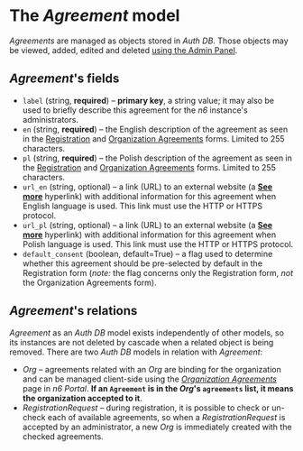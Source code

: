 # The *Agreement* model

_Agreements_ are managed as objects stored in _Auth DB_. Those objects may be viewed, added, edited and deleted [using the Admin Panel](manage.md).

## _Agreement_'s fields

- `label` (string, **required**) – **primary key**, a string value; it may also be used to briefly describe this agreement for the *n6* instance's administrators.
- `en` (string, **required**) – the English description of the agreement as seen in the [Registration](portal.md#registration-form) and [Organization Agreements](portal.md#organization-agreements-page) forms. Limited to 255 characters.
- `pl` (string, **required**) – the Polish description of the agreement as seen in the [Registration](portal.md#registration-form) and [Organization Agreements](portal.md#organization-agreements-page) forms. Limited to 255 characters.
- `url_en` (string, optional) – a link (URL) to an external website (a [**See more**](portal.md#registration-form) hyperlink) with additional information for this agreement when English language is used. This link must use the HTTP or HTTPS protocol.
- `url_pl` (string, optional) – a link (URL) to an external website (a [**See more**](portal.md#registration-form) hyperlink) with additional information for this agreement when Polish language is used. This link must use the HTTP or HTTPS protocol.
- `default_consent` (boolean, default=True) – a flag used to determine whether this agreement should be pre-selected by default in the Registration form (*note:* the flag concerns only the Registration form, *not* the Organization Agreements form).

## _Agreement_'s relations

_Agreement_ as an _Auth DB_ model exists independently of other models, so its instances are not deleted by cascade when a related object is being removed. There are two _Auth DB_ models in relation with _Agreement_:

- _Org_ – agreements related with an _Org_ are binding for the organization and can be managed client-side using the [*Organization Agreements*](portal.md#organization-agreements-page) page in *n6 Portal*. **If an `Agreement` is in the _Org_'s `agreements` list, it means the organization accepted to it**.
- _RegistrationRequest_ – during registration, it is possible to check or un-check each of available agreements, so when a _RegistrationRequest_ is accepted by an administrator, a new _Org_ is immediately created with the checked agreements.
